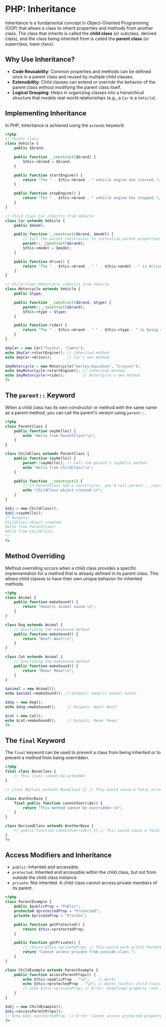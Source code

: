 # PHP: Inheritance

Inheritance is a fundamental concept in Object-Oriented Programming (OOP) that allows a class to inherit properties and methods from another class. The class that inherits is called the **child class** (or subclass, derived class), and the class being inherited from is called the **parent class** (or superclass, base class).

## Why Use Inheritance?

*   **Code Reusability**: Common properties and methods can be defined once in a parent class and reused by multiple child classes.
*   **Extensibility**: Child classes can extend or override the behavior of the parent class without modifying the parent class itself.
*   **Logical Grouping**: Helps in organizing classes into a hierarchical structure that models real-world relationships (e.g., a `Car` is a `Vehicle`).

## Implementing Inheritance

In PHP, inheritance is achieved using the `extends` keyword.

```php
<?php
// Parent class
class Vehicle {
    public $brand;

    public function __construct($brand) {
        $this->brand = $brand;
    }

    public function startEngine() {
        return "The " . $this->brand . " vehicle engine has started.";
    }

    public function stopEngine() {
        return "The " . $this->brand . " vehicle engine has stopped.";
    }
}

// Child class Car inherits from Vehicle
class Car extends Vehicle {
    public $model;

    public function __construct($brand, $model) {
        // Call the parent constructor to initialize parent properties
        parent::__construct($brand);
        $this->model = $model;
    }

    public function drive() {
        return "The " . $this->brand . " " . $this->model . " is driving.";
    }
}

// Child class Motorcycle inherits from Vehicle
class Motorcycle extends Vehicle {
    public $type;

    public function __construct($brand, $type) {
        parent::__construct($brand);
        $this->type = $type;
    }

    public function ride() {
        return "The " . $this->brand . " " . $this->type . " is being ridden.";
    }
}

$myCar = new Car("Toyota", "Camry");
echo $myCar->startEngine(); // Inherited method
echo $myCar->drive();       // Car's own method

$myMotorcycle = new Motorcycle("Harley-Davidson", "Cruiser");
echo $myMotorcycle->startEngine(); // Inherited method
echo $myMotorcycle->ride();        // Motorcycle's own method
?>
```

## The `parent::` Keyword

When a child class has its own constructor or method with the same name as a parent method, you can call the parent's version using `parent::`.

```php
<?php
class ParentClass {
    public function sayHello() {
        echo "Hello from ParentClass!\n";
    }
}

class ChildClass extends ParentClass {
    public function sayHello() {
        parent::sayHello(); // Call the parent's sayHello method
        echo "Hello from ChildClass!\n";
    }

    public function __construct() {
        // If ParentClass had a constructor, you'd call parent::__construct() here
        echo "ChildClass object created.\n";
    }
}

$obj = new ChildClass();
$obj->sayHello();
/* Outputs:
ChildClass object created.
Hello from ParentClass!
Hello from ChildClass!
*/
?>
```

## Method Overriding

Method overriding occurs when a child class provides a specific implementation for a method that is already defined in its parent class. This allows child classes to have their own unique behavior for inherited methods.

```php
<?php
class Animal {
    public function makeSound() {
        return "Generic animal sound.\n";
    }
}

class Dog extends Animal {
    // Overriding the makeSound method
    public function makeSound() {
        return "Woof! Woof!\n";
    }
}

class Cat extends Animal {
    // Overriding the makeSound method
    public function makeSound() {
        return "Meow! Meow!\n";
    }
}

$animal = new Animal();
echo $animal->makeSound(); // Outputs: Generic animal sound.

$dog = new Dog();
echo $dog->makeSound();     // Outputs: Woof! Woof!

$cat = new Cat();
echo $cat->makeSound();     // Outputs: Meow! Meow!
?>
```

## The `final` Keyword

The `final` keyword can be used to prevent a class from being inherited or to prevent a method from being overridden.

```php
<?php
final class BaseClass {
    // This class cannot be extended
}

// class MyClass extends BaseClass {} // This would cause a fatal error

class AnotherBase {
    final public function cannotOverride() {
        return "This method cannot be overridden.\n";
    }
}

class DerivedClass extends AnotherBase {
    // public function cannotOverride() {} // This would cause a fatal error
}
?>
```

## Access Modifiers and Inheritance

*   `public`: Inherited and accessible.
*   `protected`: Inherited and accessible within the child class, but not from outside the child class instance.
*   `private`: Not inherited. A child class cannot access private members of its parent.

```php
<?php
class ParentExample {
    public $publicProp = "Public";
    protected $protectedProp = "Protected";
    private $privateProp = "Private";

    public function getProtected() {
        return $this->protectedProp;
    }

    public function getPrivate() {
        // return $this->privateProp; // This would work within ParentExample
        return "Cannot access private from outside class.";
    }
}

class ChildExample extends ParentExample {
    public function accessParentProps() {
        echo $this->publicProp . "\n";    // Works
        echo $this->protectedProp . "\n"; // Works (within child class)
        // echo $this->privateProp; // Error: Undefined property (not inherited)
    }
}

$obj = new ChildExample();
$obj->accessParentProps();
// echo $obj->protectedProp; // Error: Cannot access protected property from outside
?>
```